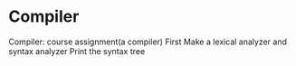 # Compiler
Compiler: course assignment(a compiler)
First
	Make a lexical analyzer and syntax analyzer
	Print the syntax tree
